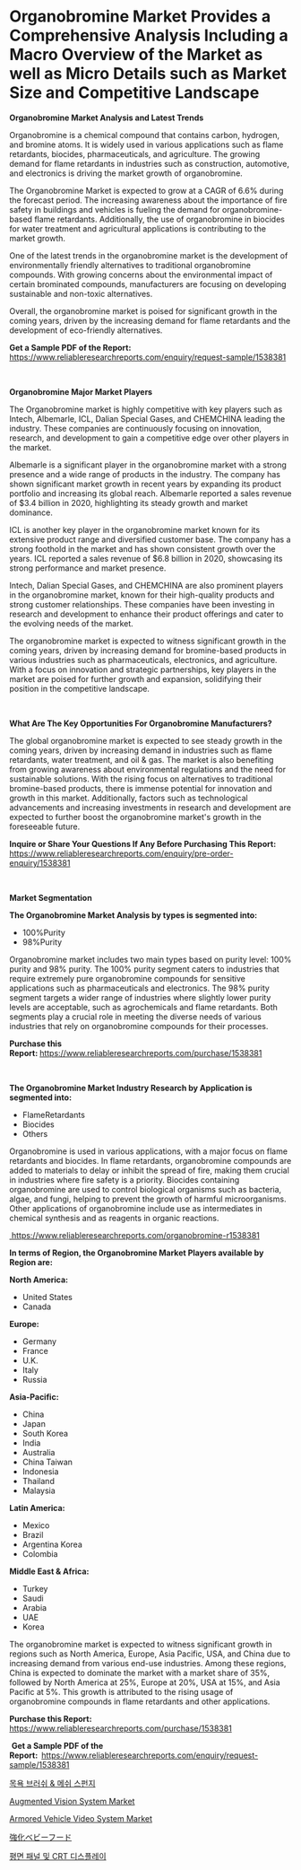 <p><h1>Organobromine Market Provides a Comprehensive Analysis Including a Macro Overview of the Market as well as Micro Details such as Market Size and Competitive Landscape</h1></p><p><strong>Organobromine Market Analysis and Latest Trends</strong></p>
<p><p>Organobromine is a chemical compound that contains carbon, hydrogen, and bromine atoms. It is widely used in various applications such as flame retardants, biocides, pharmaceuticals, and agriculture. The growing demand for flame retardants in industries such as construction, automotive, and electronics is driving the market growth of organobromine.</p><p>The Organobromine Market is expected to grow at a CAGR of 6.6% during the forecast period. The increasing awareness about the importance of fire safety in buildings and vehicles is fueling the demand for organobromine-based flame retardants. Additionally, the use of organobromine in biocides for water treatment and agricultural applications is contributing to the market growth.</p><p>One of the latest trends in the organobromine market is the development of environmentally friendly alternatives to traditional organobromine compounds. With growing concerns about the environmental impact of certain brominated compounds, manufacturers are focusing on developing sustainable and non-toxic alternatives.</p><p>Overall, the organobromine market is poised for significant growth in the coming years, driven by the increasing demand for flame retardants and the development of eco-friendly alternatives.</p></p>
<p><strong>Get a Sample PDF of the Report:&nbsp;</strong> <a href="https://www.reliableresearchreports.com/enquiry/request-sample/1538381">https://www.reliableresearchreports.com/enquiry/request-sample/1538381</a></p>
<p>&nbsp;</p>
<p><strong>Organobromine Major Market Players</strong></p>
<p><p>The Organobromine market is highly competitive with key players such as Intech, Albemarle, ICL, Dalian Special Gases, and CHEMCHINA leading the industry. These companies are continuously focusing on innovation, research, and development to gain a competitive edge over other players in the market.</p><p>Albemarle is a significant player in the organobromine market with a strong presence and a wide range of products in the industry. The company has shown significant market growth in recent years by expanding its product portfolio and increasing its global reach. Albemarle reported a sales revenue of $3.4 billion in 2020, highlighting its steady growth and market dominance.</p><p>ICL is another key player in the organobromine market known for its extensive product range and diversified customer base. The company has a strong foothold in the market and has shown consistent growth over the years. ICL reported a sales revenue of $6.8 billion in 2020, showcasing its strong performance and market presence.</p><p>Intech, Dalian Special Gases, and CHEMCHINA are also prominent players in the organobromine market, known for their high-quality products and strong customer relationships. These companies have been investing in research and development to enhance their product offerings and cater to the evolving needs of the market.</p><p>The organobromine market is expected to witness significant growth in the coming years, driven by increasing demand for bromine-based products in various industries such as pharmaceuticals, electronics, and agriculture. With a focus on innovation and strategic partnerships, key players in the market are poised for further growth and expansion, solidifying their position in the competitive landscape.</p></p>
<p>&nbsp;</p>
<p><strong>What Are The Key Opportunities For Organobromine Manufacturers?</strong></p>
<p><p>The global organobromine market is expected to see steady growth in the coming years, driven by increasing demand in industries such as flame retardants, water treatment, and oil & gas. The market is also benefiting from growing awareness about environmental regulations and the need for sustainable solutions. With the rising focus on alternatives to traditional bromine-based products, there is immense potential for innovation and growth in this market. Additionally, factors such as technological advancements and increasing investments in research and development are expected to further boost the organobromine market's growth in the foreseeable future.</p></p>
<p><strong>Inquire or Share Your Questions If Any Before Purchasing This Report:</strong> <a href="https://www.reliableresearchreports.com/enquiry/pre-order-enquiry/1538381">https://www.reliableresearchreports.com/enquiry/pre-order-enquiry/1538381</a></p>
<p>&nbsp;</p>
<p><strong>Market Segmentation</strong></p>
<p><strong>The Organobromine Market Analysis by types is segmented into:</strong></p>
<p><ul><li>100%Purity</li><li>98%Purity</li></ul></p>
<p><p>Organobromine market includes two main types based on purity level: 100% purity and 98% purity. The 100% purity segment caters to industries that require extremely pure organobromine compounds for sensitive applications such as pharmaceuticals and electronics. The 98% purity segment targets a wider range of industries where slightly lower purity levels are acceptable, such as agrochemicals and flame retardants. Both segments play a crucial role in meeting the diverse needs of various industries that rely on organobromine compounds for their processes.</p></p>
<p><strong>Purchase this Report:&nbsp;</strong><a href="https://www.reliableresearchreports.com/purchase/1538381">https://www.reliableresearchreports.com/purchase/1538381</a></p>
<p>&nbsp;</p>
<p><strong>The Organobromine Market Industry Research by Application is segmented into:</strong></p>
<p><ul><li>FlameRetardants</li><li>Biocides</li><li>Others</li></ul></p>
<p><p>Organobromine is used in various applications, with a major focus on flame retardants and biocides. In flame retardants, organobromine compounds are added to materials to delay or inhibit the spread of fire, making them crucial in industries where fire safety is a priority. Biocides containing organobromine are used to control biological organisms such as bacteria, algae, and fungi, helping to prevent the growth of harmful microorganisms. Other applications of organobromine include use as intermediates in chemical synthesis and as reagents in organic reactions.</p></p>
<p><a href="https://www.reliableresearchreports.com/organobromine-r1538381">&nbsp;https://www.reliableresearchreports.com/organobromine-r1538381</a></p>
<p><strong>In terms of Region, the Organobromine Market Players available by Region are:</strong></p>
<p>
    <p> <strong> North America: </strong>
        <ul>
            <li>United States</li>
            <li>Canada</li>
        </ul>
        </p> 
    <p> <strong> Europe: </strong>
        <ul>
            <li>Germany</li>
            <li>France</li>
            <li>U.K.</li>
            <li>Italy</li>
            <li>Russia</li>
        </ul>
        </p> 
    <p> <strong> Asia-Pacific: </strong>
        <ul>
            <li>China</li>
            <li>Japan</li>
            <li>South Korea</li>
            <li>India</li>
            <li>Australia</li>
            <li>China Taiwan</li>
            <li>Indonesia</li>
            <li>Thailand</li>
            <li>Malaysia</li>
        </ul>
        </p> 
    <p> <strong> Latin America: </strong>
        <ul>
            <li>Mexico</li>
            <li>Brazil</li>
            <li>Argentina Korea</li>
            <li>Colombia</li>
        </ul>
        </p> 
    <p> <strong> Middle East & Africa: </strong>
        <ul>
            <li>Turkey</li>
            <li>Saudi</li>
            <li>Arabia</li>
            <li>UAE</li>
            <li>Korea</li>
        </ul>
    </p>
    </p>
<p><p>The organobromine market is expected to witness significant growth in regions such as North America, Europe, Asia Pacific, USA, and China due to increasing demand from various end-use industries. Among these regions, China is expected to dominate the market with a market share of 35%, followed by North America at 25%, Europe at 20%, USA at 15%, and Asia Pacific at 5%. This growth is attributed to the rising usage of organobromine compounds in flame retardants and other applications.</p></p>
<p><strong>Purchase this Report: </strong><a href="https://www.reliableresearchreports.com/purchase/1538381">https://www.reliableresearchreports.com/purchase/1538381</a></p>
<p>&nbsp;<strong>Get a Sample PDF of the Report:&nbsp;&nbsp;</strong><a href="https://www.reliableresearchreports.com/enquiry/request-sample/1538381">https://www.reliableresearchreports.com/enquiry/request-sample/1538381</a></p>
<p><strong></strong></p>
<p><p><a href="https://github.com/msujons1512/Market-Research-Report-List-1/blob/main/6817975117406.md">목욕 브러쉬 & 메쉬 스펀지</a></p><p><a href="https://github.com/provorikovar/Market-Research-Report-List-4/blob/main/augmented-vision-system-market.md">Augmented Vision System Market</a></p><p><a href="https://github.com/CliffMedina6/Market-Research-Report-List-5/blob/main/armored-vehicle-video-system-market.md">Armored Vehicle Video System Market</a></p><p><a href="https://github.com/LizaHeller2023/Market-Research-Report-List-1/blob/main/6446099129741.md">強化ベビーフード</a></p><p><a href="https://github.com/amuji413411/Market-Research-Report-List-1/blob/main/1753273117407.md">평면 패널 및 CRT 디스플레이</a></p></p>
